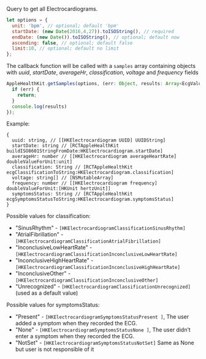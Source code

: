 Query to get all Electrocardiograms.  

```javascript 1.7
let options = {
  unit: 'bpm', // optional; default 'bpm'
  startDate: (new Date(2016,4,27)).toISOString(), // required
  endDate: (new Date()).toISOString(), // optional; default now
  ascending: false, // optional; default false
  limit:10, // optional; default no limit
};
```

The callback function will be called with a `samples` array containing objects with *uuid*, *startDate*, *averageHr*, *classification*, *voltage* and *frequency* fields

```javascript 1.7
AppleHealthKit.getSamples(options, (err: Object, results: Array<EcgValue>) => {
  if (err) {
    return;
  }
  console.log(results)
});
```

Example:
```
{
  uuid: string, // [[HKElectrocardiogram UUID] UUIDString]
  startDate: string // [RCTAppleHealthKit buildISO8601StringFromDate:HKElectrocardiogram.startDate]
  averageHr: number // [[HKElectrocardiogram averageHeartRate] doubleValueForUnit:unit]
  classification: String // [RCTAppleHealthKit ecgClassificationToString:HKElectrocardiogram.classification]
  voltage: string[] // [NSMutableArray]
  frequency: number // [[HKElectrocardiogram frequency] doubleValueForUnit:[HKUnit hertzUnit]]
  symptomsStatus: String // [RCTAppleHealthKit ecgSymptomsStatusToString:HKElectrocardiogram.symptomsStatus]
}
```

Possible values for classification:
- "SinusRhythm" - `[HKElectrocardiogramClassificationSinusRhythm]`
- "AtrialFibrillation" - `[HKElectrocardiogramClassificationAtrialFibrillation]`
- "InconclusiveLowHeartRate" - `[HKElectrocardiogramClassificationInconclusiveLowHeartRate]`
- "InconclusiveHighHeartRate" - `[HKElectrocardiogramClassificationInconclusiveHighHeartRate]`
- "InconclusiveOther" - `[HKElectrocardiogramClassificationInconclusiveOther]`
- "Unrecognized" - `[HKElectrocardiogramClassificationUnrecognized]` (used as a default value)


Possible values for symptomsStatus:
- "Present" - `[HKElectrocardiogramSymptomsStatusPresent
]`, The user added a symptom when they recorded the ECG.
- "None" - `[HKElectrocardiogramSymptomsStatusNone
]`, The user didn’t enter a symptom when they recorded the ECG.
- "NotSet" - `[HKElectrocardiogramSymptomsStatusNotSet]` Same as None but user is not responsible of it
